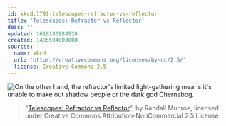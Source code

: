 ```yaml
---
id: xkcd.1791-telescopes-refractor-vs-reflector
title: 'Telescopes: Refractor vs Reflector'
desc: ''
updated: 1616186984528
created: 1485504000000
sources:
  name: xkcd
  url: 'https://creativecommons.org/licenses/by-nc/2.5/'
  license: Creative Commons 2.5
---
```

![On the other hand, the refractor's limited light-gathering means it's unable to make out shadow people or the dark god Chernabog.](https://imgs.xkcd.com/comics/telescopes_refractor_vs_reflector.png)
> "[Telescopes: Refractor vs Reflector](https://xkcd.com/1791/)", by Randall Munroe, licensed under Creative Commons Attribution-NonCommercial 2.5 License
